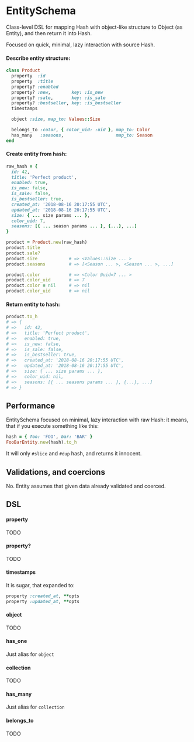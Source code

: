 # EntitySchema
Class-level DSL for mapping Hash with object-like structure to Object (as Entity), and then return it into Hash.

Focused on quick, minimal, lazy interaction with source Hash.

#### Describe entity structure:
```ruby
class Product
  property  :id
  property  :title
  property? :enabled
  property? :new,        key: :is_new
  property? :sale,       key: :is_sale
  property? :bestseller, key: :is_bestseller
  timestamps

  object :size, map_to: Values::Size

  belongs_to :color, { color_uid: :uid }, map_to: Color
  has_many   :seasons,                    map_to: Season
end
```

#### Create entity from hash:
```ruby
raw_hash = {
  id: 42,
  title: 'Perfect product',
  enabled: true,
  is_new: false,
  is_sale: false,
  is_bestseller: true,
  created_at: '2018-08-16 20:17:55 UTC',
  updated_at: '2018-08-16 20:17:55 UTC',
  size: { ... size params ... },
  color_uid: 7,
  seasons: [{ ... season params ... }, {...}, ...]
}

product = Product.new(raw_hash)
product.title
product.sale?
product.size            # => <Values::Size ... >
product.seasons         # => [<Season ... >, <Season ... >, ...]

product.color           # => <Color @uid=7 ... >
product.color_uid       # => 7
product.color = nil     # => nil
product.color_uid       # => nil
```

#### Return entity to hash:
```ruby
product.to_h
# => {
# =>   id: 42,
# =>   title: 'Perfect product',
# =>   enabled: true,
# =>   is_new: false,
# =>   is_sale: false,
# =>   is_bestseller: true,
# =>   created_at: '2018-08-16 20:17:55 UTC',
# =>   updated_at: '2018-08-16 20:17:55 UTC',
# =>   size: { ... size params ... },
# =>   color_uid: nil,
# =>   seasons: [{ ... seasons params ... }, {...}, ...]
# => }
```

## Performance

EntitySchema focused on minimal, lazy interaction with raw Hash:
it means, that if you execute something like this:
```ruby
hash = { foo: 'FOO', bar: 'BAR' }
FooBarEntity.new(hash).to_h
```
It will only `#slice` and `#dup` hash, and returns it innocent.

## Validations, and coercions

No. Entity assumes that given data already validated and coerced.

## DSL

#### property

TODO

#### property?

TODO

#### timestamps

It is sugar, that expanded to:
```ruby
property :created_at, **opts
property :updated_at, **opts
```

#### object

TODO

#### has_one

Just alias for `object`

#### collection

TODO

#### has_many

Just alias for `collection`

#### belongs_to

TODO
